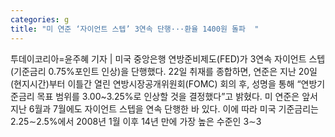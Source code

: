 ```yaml
---
categories: g
title: "미 연준 ‘자이언트 스텝’ 3연속 단행···환율 1400원 돌파  "
---
```

투데이코리아=윤주혜 기자 | 미국 중앙은행 연방준비제도(FED)가 3연속 자이언트 스텝(기준금리 0.75%포인트 인상)을 단행했다. 22일  취재를 종합하면, 연준은 지난 20일(현지시간)부터 이틀간 열린 연방시장공개위원회(FOMC) 회의 후, 성명을 통해 “연방기준금리 목표 범위를 3.00~3.25%로 인상할 것을 결정했다”고 밝혔다. 미 연준은 앞서 지난 6월과 7월에도 자이언트 스텝을 연속 단행한 바 있다. 이에 따라 미국 기준금리는 2.25∼2.5%에서 2008년 1월 이후 14년 만에 가장 높은 수준인 3∼3